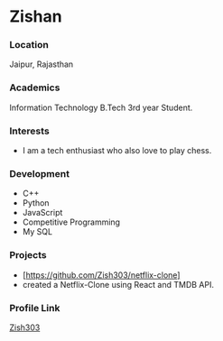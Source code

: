 # Zishan

### Location

Jaipur, Rajasthan

### Academics

Information Technology B.Tech 3rd year Student. 

### Interests

- I am a tech enthusiast who also love to play chess.

### Development

- C++
- Python
- JavaScript
- Competitive Programming
- My SQL

### Projects

- [https://github.com/Zish303/netflix-clone]
- created a Netflix-Clone using React and TMDB API.

### Profile Link

[Zish303](https://github.com/Zish303)